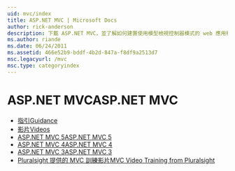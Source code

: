 ```yaml
---
uid: mvc/index
title: ASP.NET MVC | Microsoft Docs
author: rick-anderson
description: 下載 ASP.NET MVC，並了解如何建置使用模型檢視控制器模式的 web 應用程式。
ms.author: riande
ms.date: 06/24/2011
ms.assetid: 466e52b9-bddf-4b2d-847a-f8df9a2513d7
msc.legacyurl: /mvc
msc.type: categoryindex
---
```

<a name="aspnet-mvc"></a><span data-ttu-id="a87b0-103">ASP.NET MVC</span><span class="sxs-lookup"><span data-stu-id="a87b0-103">ASP.NET MVC</span></span>
====================
- [<span data-ttu-id="a87b0-104">指引</span><span class="sxs-lookup"><span data-stu-id="a87b0-104">Guidance</span></span>](overview/index.md)
- [<span data-ttu-id="a87b0-105">影片</span><span class="sxs-lookup"><span data-stu-id="a87b0-105">Videos</span></span>](videos/index.md)
- [<span data-ttu-id="a87b0-106">ASP.NET MVC 5</span><span class="sxs-lookup"><span data-stu-id="a87b0-106">ASP.NET MVC 5</span></span>](mvc5.md)
- [<span data-ttu-id="a87b0-107">ASP.NET MVC 4</span><span class="sxs-lookup"><span data-stu-id="a87b0-107">ASP.NET MVC 4</span></span>](mvc4.md)
- [<span data-ttu-id="a87b0-108">ASP.NET MVC 3</span><span class="sxs-lookup"><span data-stu-id="a87b0-108">ASP.NET MVC 3</span></span>](mvc3.md)
- [<span data-ttu-id="a87b0-109">Pluralsight 提供的 MVC 訓練影片</span><span class="sxs-lookup"><span data-stu-id="a87b0-109">MVC Video Training from Pluralsight</span></span>](pluralsight.md)

